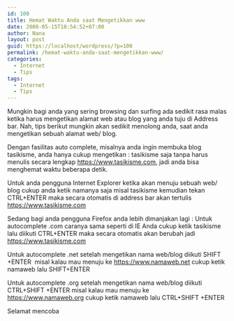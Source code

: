 ```yaml
---
id: 100
title: Hemat Waktu Anda saat Mengetikkan www
date: 2008-05-15T18:54:52+07:00
author: Nana
layout: post
guid: https://localhost/wordpress/?p=100
permalink: /hemat-waktu-anda-saat-mengetikkan-www/
categories:
  - Internet
  - Tips
tags:
  - Internet
  - Tips
---
```

Mungkin bagi anda yang sering browsing dan surfing ada sedikit rasa malas ketika harus mengetikan alamat web atau blog yang anda tuju di Address bar. Nah, tips berikut mungkin akan sedikit menolong anda, saat anda mengetikan sebuah alamat web/ blog.

Dengan fasilitas auto complete, misalnya anda ingin membuka blog tasikisme, anda hanya cukup mengetikan : tasikisme saja tanpa harus menulis secara lengkap https://www.tasikisme.com, jadi anda bisa menghemat waktu beberapa detik.

Untuk anda pengguna Internet Explorer ketika akan menuju sebuah web/ blog cukup anda ketik namanya saja misal tasikisme kemudian tekan CTRL+ENTER maka secara otomatis di address bar akan tertulis https://www.tasikisme.com

Sedang bagi anda pengguna Firefox anda lebih dimanjakan lagi : Untuk autocomplete .com caranya sama seperti di IE Anda cukup ketik tasikisme lalu diikuti CTRL+ENTER maka secara otomatis akan berubah jadi https://www.tasikisme.com

Untuk autocomplete .net setelah mengetikan nama web/blog diikuti SHIFT +ENTER  misal kalau mau menuju ke https://www.namaweb.net cukup ketik namaweb lalu SHIFT+ENTER

Untuk autocomplete .org setelah mengetikan nama web/blog diikuti CTRL+SHIFT +ENTER misal kalau mau menuju ke https://www.namaweb.org cukup ketik namaweb lalu CTRL+SHIFT +ENTER

Selamat mencoba